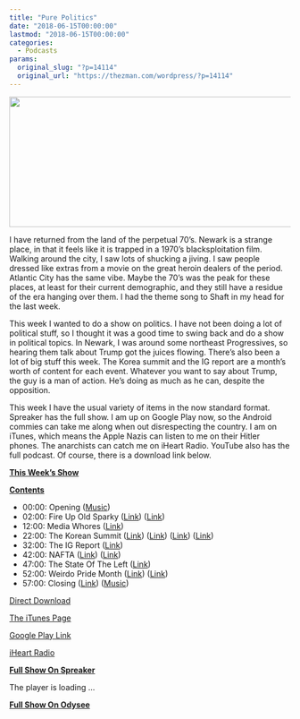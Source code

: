 ```yaml
---
title: "Pure Politics"
date: "2018-06-15T00:00:00"
lastmod: "2018-06-15T00:00:00"
categories:
  - Podcasts
params:
  original_slug: "?p=14114"
  original_url: "https://thezman.com/wordpress/?p=14114"
---
```


[<img
src="http://thezman.com/wordpress/wp-content/uploads/2018/01/Power-Hour.png"
decoding="async" width="600" height="233" />](http://thezman.com/wordpress/wp-content/uploads/2018/01/Power-Hour.png)

I have returned from the land of the perpetual 70’s. Newark is a strange
place, in that it feels like it is trapped in a 1970’s blacksploitation
film. Walking around the city, I saw lots of shucking a jiving. I saw
people dressed like extras from a movie on the great heroin dealers of
the period. Atlantic City has the same vibe. Maybe the 70’s was the peak
for these places, at least for their current demographic, and they still
have a residue of the era hanging over them. I had the theme song to
Shaft in my head for the last week.

This week I wanted to do a show on politics. I have not been doing a lot
of political stuff, so I thought it was a good time to swing back and do
a show in political topics. In Newark, I was around some northeast
Progressives, so hearing them talk about Trump got the juices flowing.
There’s also been a lot of big stuff this week. The Korea summit and the
IG report are a month’s worth of content for each event. Whatever you
want to say about Trump, the guy is a man of action. He’s doing as much
as he can, despite the opposition.

This week I have the usual variety of items in the now standard format.
Spreaker has the full show. I am up on Google Play now, so the Android
commies can take me along when out disrespecting the country. I am on
iTunes, which means the Apple Nazis can listen to me on their Hitler
phones. The anarchists can catch me on iHeart Radio. YouTube also has
the full podcast. Of course, there is a download link below.

**<u>This Week’s Show</u>**

**<u>Contents</u>**

-   00:00: Opening
    (<a href="https://www.youtube.com/watch?v=ss5uhrzXI-s" rel="noopener"
    target="_blank">Music</a>)
-   02:00: Fire Up Old Sparky
    (<a href="https://en.wikipedia.org/wiki/Julius_and_Ethel_Rosenberg"
    rel="noopener" target="_blank">Link</a>)
    (<a href="https://en.wikipedia.org/wiki/Morton_Sobell" rel="noopener"
    target="_blank">Link</a>)
-   12:00: Media Whores (<a
    href="https://www.thedailybeast.com/the-trump-administrations-pursuit-of-ali-watkins-proves-we-need-federal-shield-law-now?ref=wrap"
    rel="noopener" target="_blank">Link</a>)
-   22:00: The Korean Summit (<a
    href="https://apnews.com/2d80cb7d512c49978e69853a7daa4d5c/Trump,-Kim-claim-big-summit-success,-but-details-are-scant"
    rel="noopener" target="_blank">Link</a>) (<a
    href="https://www.washingtonpost.com/news/global-opinions/wp/2018/06/12/a-summit-without-substance/?utm_term=.c07e755d25d3"
    rel="noopener" target="_blank">Link</a>)
    (<a href="https://twitter.com/benshapiro/status/1006521096751890433"
    rel="noopener" target="_blank">Link</a>) (<a
    href="http://www.breitbart.com/national-security/2018/06/12/china-pushes-guarantor-role-north-korea-talks/"
    rel="noopener" target="_blank">Link</a>)
-   32:00: The IG Report
    (<a href="https://www.justice.gov/file/1071991/download" rel="noopener"
    target="_blank">Link</a>)
-   42:00: NAFTA (<a
    href="https://www.nationalreview.com/2018/06/nafta-treaty-trilateral-better-than-bilateral/"
    rel="noopener" target="_blank">Link</a>)
    (<a href="https://www.bushcenter.org/people/matthew-rooney.html"
    rel="noopener" target="_blank">Link</a>)
-   47:00: The State Of The Left (<a
    href="https://www.politico.com/story/2018/06/11/obama-2020-elections-sanders-warren-635165"
    rel="noopener" target="_blank">Link</a>)
-   52:00: Weirdo Pride Month
    (<a href="https://www.loc.gov/lgbt-pride-month/about/" rel="noopener"
    target="_blank">Link</a>)
    (<a href="https://www.huffingtonpost.com/feature/pride-2018"
    rel="noopener" target="_blank">Link</a>)
-   57:00: Closing (<a
    href="https://www.thedailybeast.com/baltimore-is-your-new-favorite-pride-destination?ref=home"
    rel="noopener" target="_blank">Link</a>)
    (<a href="https://www.youtube.com/watch?v=epnqisvSCwo" rel="noopener"
    target="_blank">Music</a>)

<a href="https://api.spreaker.com/v2/episodes/15052397/download.mp3"
rel="noopener" target="_blank">Direct Download</a>

<a
href="https://itunes.apple.com/us/podcast/the-z-blog-power-hour/id1262799640?mt=2"
rel="noopener" target="_blank">The iTunes Page</a>

<a
href="https://playmusic.app.goo.gl/?ibi=com.google.PlayMusic&amp;isi=691797987&amp;ius=googleplaymusic&amp;link=https://play.google.com/music/m/Ign2aae4ofqi7ih4zik5ipqtv3y?t%3DThe_Z_Blog_Power_Hour%26pcampaignid%3DMKT-na-all-co-pr-mu-pod-16"
rel="noopener" target="_blank">Google Play Link</a>

<a href="https://www.iheart.com/podcast/the-z-blog-power-hour-29246491/"
rel="noopener" target="_blank">iHeart Radio</a>

**<u>Full Show On Spreaker</u>**

The player is loading ...

<span class="widget_spinner dark"></span>

**<u>Full Show On Odysee</u>**
